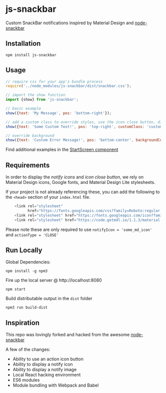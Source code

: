 # js-snackbar

Custom SnackBar notifications inspired by Material Design and [node-snackbar](https://github.com/polonel/SnackBar)

## Installation
```
npm install js-snackbar
```

## Usage
```javascript
// require css for your app's bundle process
require('../node_modules/js-snackbar/dist/snackbar.css');

// import the show function
import {show} from 'js-snackbar';

// basic example
show({text: 'My Message', pos: 'bottom-right'});

// add a custom class to override styles, use the icon close button, display a face notify icon
show({text: 'Some Custom Text!', pos: 'top-right', customClass: 'custom-class', notifyIcon: 'face', actionType: 'CLOSE'});

// override background
show({text: 'Custom Error Message!', pos: 'bottom-center', backgroundColor: '#F44336'});
```

Find additional examples in the [StartScreen component](https://github.com/johnrhampton/SnackBar/blob/master/src/local/StartScreen/index.js)

## Requirements
In order to display the _notify icons_ and _icon close button_, we rely on Material Design icons, Google fonts, and Material Design Lite stylesheets.
 
If your project is not already referencing these, you can add the following to the `<head>` section of your `index.html` file.

```javascript
    <link rel="stylesheet"
          href="https://fonts.googleapis.com/css?family=Roboto:regular,bold,italic,thin,light,bolditalic,black,medium&amp;lang=en">
    <link rel="stylesheet" href="https://fonts.googleapis.com/icon?family=Material+Icons">
    <link rel="stylesheet" href="https://code.getmdl.io/1.1.3/material.indigo-pink.min.css">
```

Please note these are only required to use `notifyIcon = 'some_md_icon'` and `actionType = 'CLOSE'`

## Run Locally

Global Dependencies:
```
npm install -g npm3
```

Fire up the local server @ http://localhost:8080
```
npm start
```

Build distributable output in the `dist` folder
```
npm3 run build-dist
```

## Inspiration
This repo was lovingly forked and hacked from the awesome [node-snackbar](https://github.com/polonel/SnackBar)

A few of the changes:
- Ability to use an action icon button
- Ability to display a notify icon
- Ability to display a notify image
- Local React hacking environment
- ES6 modules
- Module bundling with Webpack and Babel